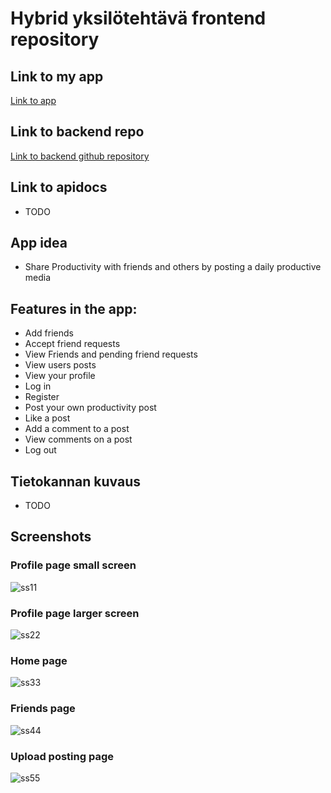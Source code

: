 # Hybrid yksilötehtävä frontend repository

## Link to my app
[Link to app](https://users.metropolia.fi/~veetiso/vuosi3/hybrid/hybrid-yksilotehtava/)

## Link to backend repo
[Link to backend github repository](https://github.com/Vege25/hybrid-servers)

## Link to apidocs
- TODO

## App idea
- Share Productivity with friends and others by posting a daily productive media
## Features in the app:
- Add friends
- Accept friend requests
- View Friends and pending friend requests
- View users posts
- View your profile
- Log in
- Register
- Post your own productivity post
- Like a post
- Add a comment to a post
- View comments on a post
- Log out

## Tietokannan kuvaus
- TODO
## Screenshots
### Profile page small screen
![ss11](src/assets/screenshots/ss11.png)
### Profile page larger screen
![ss22](src/assets/screenshots/ss22.png)
### Home page
![ss33](src/assets/screenshots/ss33.png)
### Friends page
![ss44](src/assets/screenshots/ss44.png)
### Upload posting page
![ss55](src/assets/screenshots/ss55.png)
